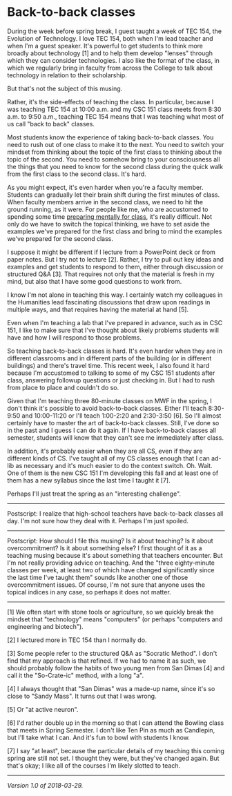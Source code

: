 Back-to-back classes
====================

During the week before spring break, I guest taught a week of TEC 154,
the Evolution of Technology.  I love TEC 154, both when I'm lead teacher
and when I'm a guest speaker.  It's powerful to get students to think
more broadly about technology [1] and to help them develop "lenses"
through which they can consider technologies.  I also like the format
of the class, in which we regularly bring in faculty from across the
College to talk about technology in relation to their scholarship.

But that's not the subject of this musing.

Rather, it's the side-effects of teaching the class.  In particular, because
I was teaching TEC 154 at 10:00 a.m. and my CSC 151 class meets from 8:30
a.m. to 9:50 a.m., teaching TEC 154 means that I was teaching what most
of us call "back to back" classes.  

Most students know the experience of taking back-to-back classes.
You need to rush out of one class to make it to the next.  You need to
switch your mindset from thinking about the topic of the first class to
thinking about the topic of the second.  You need to somehow bring to
your consciousness all the things that you need to know for the second
class during the quick walk from the first class to the second class.
It's hard.

As you might expect, it's even harder when you're a faculty member.
Students can gradually let their brain shift during the first minutes
of class.  When faculty members arrive in the second class, we need to hit
the ground running, as it were.  For people like me, who are accustomed to
spending some time [preparing mentally for class](preparing-to-perform),
it's really difficult.  Not only do we have to switch the topical
thinking, we have to set aside the examples we've prepared for the first
class and bring to mind the examples we've prepared for the second class.

I suppose it might be different if I lecture from a PowerPoint deck
or from paper notes.  But I try not to lecture [2].  Rather, I try to
pull out key ideas and examples and get students to respond to them,
either through discussion or structured Q&A [3].  That requires not only
that the material is fresh in my mind, but also that I have some good
questions to work from.

I know I'm not alone in teaching this way.  I certainly watch my colleagues
in the Humanities lead fascinating discussions that draw upon readings in
multiple ways, and that requires having the material at hand [5].

Even when I'm teaching a lab that I've prepared in advance, such as in
CSC 151, I like to make sure that I've thought about likely problems
students will have and how I will respond to those problems. 

So teaching back-to-back classes is hard. It's even harder when they are
in different classrooms and in different parts of the building (or in
different buildings) and there's travel time.  This recent week, I also
found it hard because I'm accustomed to talking to some of my CSC 151
students after class, answering followup questions or just checking in.
But I had to rush from place to place and couldn't do so.

Given that I'm teaching three 80-minute classes on MWF in the spring,
I don't think it's possible to avoid back-to-back classes.  Either I'll
teach 8:30-9:50 and 10:00-11:20 or I'll teach 1:00-2:20 and 2:30-3:50
[6].  So I'll almost certainly have to master the art of back-to-back
classes.  Still, I've done so in the past and I guess I can do it again.
If I have back-to-back classes all semester, students will know that
they can't see me immediately after class.  

In addition, it's probably easier when they are all CS, even if they are
different kinds of CS.  I've taught all of my CS classes enough that I can
ad-lib as necessary and it's much easier to do the context switch.  Oh.
Wait.  One of them is the new CSC 151 I'm developing this fall and at
least one of them has a new syllabus since the last time I taught it [7].

Perhaps I'll just treat the spring as an "interesting challenge".

---

Postscript: I realize that high-school teachers have back-to-back
classes all day.  I'm not sure how they deal with it.  Perhaps I'm
just spoiled.

---

Postscript: How should I file this musing?  Is it about teaching?  Is
it about overcommitment?  Is it about something else?  I first thought
of it as a teaching musing because it's about something that teachers
encounter.  But I'm not really providing advice on teaching.  And the
"three eighty-minute classes per week, at least two of which have changed
significantly since the last time I've taught them" sounds like another
one of those overcommitment issues.  Of course, I'm not sure that anyone
uses the topical indices in any case, so perhaps it does not matter.

---

[1] We often start with stone tools or agriculture, so we quickly break
the mindset that "technology" means "computers" (or perhaps "computers
and engineering and biotech").

[2] I lectured more in TEC 154 than I normally do.

[3] Some people refer to the structured Q&A as "Socratic Method".  I don't
find that my approach is that refined.  If we had to name it as such, we
should probably follow the habits of two young men from San Dimas [4] and
call it the "So-Crate-ic" method, with a long "a".

[4] I always thought that "San Dimas" was a made-up name, since it's so
close to "Sandy Mass".  It turns out that I was wrong.

[5] Or "at active neuron".

[6] I'd rather double up in the morning so that I can attend the Bowling
class that meets in Spring Semester.  I don't like Ten Pin as much as
Candlepin, but I'll take what I can.  And it's fun to bowl with students
I know.

[7] I say "at least", because the particular details of my teaching this
coming spring are still not set.  I thought they were, but they've changed
again.  But that's okay; I like all of the courses I'm likely slotted to
teach.

---

*Version 1.0 of 2018-03-29.*

